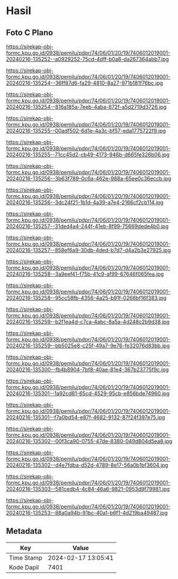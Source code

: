 # Hasil

## Foto C Plano

https://sirekap-obj-formc.kpu.go.id/0938/pemilu/pdpr/74/06/01/20/19/7406012019001-20240216-135252--a0929252-75cd-4dff-b0a8-da267364abb7.jpg

https://sirekap-obj-formc.kpu.go.id/0938/pemilu/pdpr/74/06/01/20/19/7406012019001-20240216-135254--36ff87d6-fa29-4810-8a27-971b181f76bc.jpg

https://sirekap-obj-formc.kpu.go.id/0938/pemilu/pdpr/74/06/01/20/19/7406012019001-20240216-135254--816a185a-7eeb-4aba-872f-a5d2719d3726.jpg

https://sirekap-obj-formc.kpu.go.id/0938/pemilu/pdpr/74/06/01/20/19/7406012019001-20240216-135255--00adf502-6d1e-4a3c-bf57-eda1775722f9.jpg

https://sirekap-obj-formc.kpu.go.id/0938/pemilu/pdpr/74/06/01/20/19/7406012019001-20240216-135255--71cc45d2-cb49-4173-946b-d665fe326b06.jpg

https://sirekap-obj-formc.kpu.go.id/0938/pemilu/pdpr/74/06/01/20/19/7406012019001-20240216-135256--3b63f789-0c6a-462e-988a-65ee0c36eccb.jpg

https://sirekap-obj-formc.kpu.go.id/0938/pemilu/pdpr/74/06/01/20/19/7406012019001-20240216-135256--3dc24f21-1b1d-4a39-a7e4-2166cf2cb114.jpg

https://sirekap-obj-formc.kpu.go.id/0938/pemilu/pdpr/74/06/01/20/19/7406012019001-20240216-135257--31ded4a4-244f-41eb-8f99-75669dede4b0.jpg

https://sirekap-obj-formc.kpu.go.id/0938/pemilu/pdpr/74/06/01/20/19/7406012019001-20240216-135257--858ef6a9-30db-4ded-b7d7-d4a2b3e27925.jpg

https://sirekap-obj-formc.kpu.go.id/0938/pemilu/pdpr/74/06/01/20/19/7406012019001-20240216-135258--3a9eef41-f75b-41c9-af99-67646f065fea.jpg

https://sirekap-obj-formc.kpu.go.id/0938/pemilu/pdpr/74/06/01/20/19/7406012019001-20240216-135258--95cc58fb-4356-4a25-b91f-0266bf16f383.jpg

https://sirekap-obj-formc.kpu.go.id/0938/pemilu/pdpr/74/06/01/20/19/7406012019001-20240216-135259--b2f1ea4d-c7ca-4abc-8a5a-4d248c2b9d38.jpg

https://sirekap-obj-formc.kpu.go.id/0938/pemilu/pdpr/74/06/01/20/19/7406012019001-20240216-135259--bb5025e8-c25f-49a7-9e76-fe32076d83bb.jpg

https://sirekap-obj-formc.kpu.go.id/0938/pemilu/pdpr/74/06/01/20/19/7406012019001-20240216-135300--fb4b8904-7bf8-40ae-81e4-367b23775f9c.jpg

https://sirekap-obj-formc.kpu.go.id/0938/pemilu/pdpr/74/06/01/20/19/7406012019001-20240216-135301--1a92cd81-65cd-4529-95cb-e856bde74960.jpg

https://sirekap-obj-formc.kpu.go.id/0938/pemilu/pdpr/74/06/01/20/19/7406012019001-20240216-135301--f7a0bd54-e87f-4682-9132-87f24f397e75.jpg

https://sirekap-obj-formc.kpu.go.id/0938/pemilu/pdpr/74/06/01/20/19/7406012019001-20240216-135302--00f3ca90-0755-47de-8380-049d804d5ea8.jpg

https://sirekap-obj-formc.kpu.go.id/0938/pemilu/pdpr/74/06/01/20/19/7406012019001-20240216-135302--d4e7fdba-d52d-4789-8e17-56a0b1bf3604.jpg

https://sirekap-obj-formc.kpu.go.id/0938/pemilu/pdpr/74/06/01/20/19/7406012019001-20240216-135303--581cedb4-4c84-46a6-9821-0953d9f79981.jpg

https://sirekap-obj-formc.kpu.go.id/0938/pemilu/pdpr/74/06/01/20/19/7406012019001-20240216-135253--88a0a94b-91bc-40a1-b6f1-4d219ba49487.jpg


## Metadata

| Key        | Value               |
| ---------- | ------------------- |
| Time Stamp | 2024-02-17 13:05:41 |
| Kode Dapil | 7401                |



